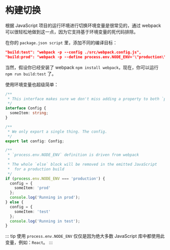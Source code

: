 # 构建切换

根据 JavaScript 项目的运行环境进行切换环境变量是很常见的，通过 webpack 可以很轻松地做到这一点，因为它支持基于环境变量的死代码排除。

在你的 `package.json script` 里，添加不同的编译目标：

```json
"build:test": "webpack -p --config ./src/webpack.config.js",
"build:prod": "webpack -p --define process.env.NODE_ENV='\"production\"' --config ./src/webpack.config.js"
```

当然，假设你已经安装了 webpack `npm install webpack`，现在，你可以运行 `npm run build:test` 了。

使用环境变量也超级简单：

```ts
/**
 * This interface makes sure we don't miss adding a property to both `prod` and `test`
 */
interface Config {
  someItem: string;
}

/**
 * We only export a single thing. The config.
 */
export let config: Config;

/**
 * `process.env.NODE_ENV` definition is driven from webpack
 *
 * The whole `else` block will be removed in the emitted JavaScript
 *  for a production build
 */
if (process.env.NODE_ENV === 'production') {
  config = {
    someItem: 'prod'
  };
  console.log('Running in prod');
} else {
  config = {
    someItem: 'test'
  };
  console.log('Running in test');
}
```

::: tip
使用 `process.env.NODE_ENV` 仅仅是因为绝大多数 JavaScript 库中都使用此变量，例如：`React`。
:::
